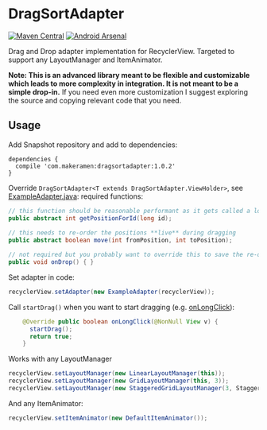 DragSortAdapter
=====
[![Maven Central](https://maven-badges.herokuapp.com/maven-central/com.makeramen/dragsortadapter/badge.svg)](https://maven-badges.herokuapp.com/maven-central/com.makeramen/dragsortadapter)
[![Android Arsenal](https://img.shields.io/badge/Android%20Arsenal-DragSortAdapter-brightgreen.svg?style=flat)](https://android-arsenal.com/details/1/1424)

Drag and Drop adapter implementation for RecyclerView. Targeted to support any LayoutManager
and ItemAnimator.

**Note: This is an advanced library meant to be flexible and customizable which leads to more complexity in integration. It is not meant to be a simple drop-in.** If you need even more customization I suggest exploring the source and copying relevant code that you need.

Usage
-----

Add Snapshot repository and add to dependencies:
```
dependencies {
  compile 'com.makeramen:dragsortadapter:1.0.2'
}
```

Override `DragSortAdapter<T extends DragSortAdapter.ViewHolder>`, see [ExampleAdapter.java](https://github.com/vinc3m1/DragSortAdapter/blob/master/example/src/main/java/com/makeramen/dragsortadapter/example/ExampleAdapter.java):
required functions:
```java
// this function should be reasonable performant as it gets called a lot on the UI thread
public abstract int getPositionForId(long id);
  
// this needs to re-order the positions **live** during dragging
public abstract boolean move(int fromPosition, int toPosition);

// not required but you probably want to override this to save the re-ordering after drop event
public void onDrop() { }
```

Set adapter in code:
```java
recyclerView.setAdapter(new ExampleAdapter(recyclerView));
```

Call `startDrag()` when you want to start dragging (e.g. [onLongClick](https://github.com/vinc3m1/DragSortAdapter/blob/master/example/src/main/java/com/makeramen/dragsortadapter/example/ExampleAdapter.java#L93)):
```java
    @Override public boolean onLongClick(@NonNull View v) {
      startDrag();
      return true;
    }
```

Works with any LayoutManager
```java
recyclerView.setLayoutManager(new LinearLayoutManager(this));
recyclerView.setLayoutManager(new GridLayoutManager(this, 3));
recyclerView.setLayoutManager(new StaggeredGridLayoutManager(3, StaggeredGridLayoutManager.VERTICAL));
```


And any ItemAnimator:
```java
recyclerView.setItemAnimator(new DefaultItemAnimator());
```
